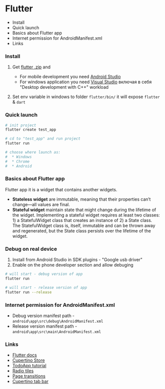 # Flutter

* Install
* Quick launch
* Basics about Flutter app
* Internet permission for AndroidManifest.xml
* Links

### Install 

1. Get [flutter .zip](https://docs.flutter.dev/get-started/install/windows) and 
    - For mobile development you need [Android Studio](https://developer.android.com/studio)
    - For windows application you need [Visual Studio](https://visualstudio.microsoft.com/downloads/) включая в себя "Desktop development with C++" workload

2. Set env variable in windows to folder `flutter/bin/` it will expose `flutter` & `dart`



### Quick launch 

```sh
# init project
flutter create test_app

# cd to "test_app" and run project 
flutter run 

# choose where launch as: 
#  * Windows
#  * Chrome
#  * Android
```



### Basics about Flutter app

Flutter app it is a widget that contains another widgets.

* **Stateless widget** are immutable, meaning that their properties can’t change—all values are final.
* **Stateful widget** maintain state that might change during the lifetime of the widget.  Implementing a stateful widget requires at least two classes: 1) a StatefulWidget class that creates an instance of 2) a State class. The StatefulWidget class is, itself, immutable and can be thrown away and regenerated, but the State class persists over the lifetime of the widget.

### Debug on real device
1. Install from Android Studio in SDK plugins - "Google usb driver"
2. Enable on the phone developer section and allow debuging
```sh
# will start - debug version of app
flutter run 

# will start - release version of app
flutter run --release
```

### Internet permission for AndroidManifest.xml
* Debug version manifest path - `android\app\src\debug\AndroidManifest.xml`
* Release version manifest path - `android\app\src\main\AndroidManifest.xml`



### Links
* [Flutter docs](https://flutter.dev/docs)
* [Cupertino Store](https://codelabs.developers.google.com/codelabs/flutter-cupertino#0)
* [TodoApp tutorial](https://www.youtube.com/watch?v=mOiXndQAZpw&list=WL&index=1&t=1020s&pbjreload=101)
* [Radio tiles](https://github.com/askNilesh/radio_button)
* [Page transitions](https://medium.com/flutter-community/everything-you-need-to-know-about-flutter-page-route-transition-9ef5c1b32823)
* [Cupertino tab bar](https://medium.com/flutter-community/add-a-tab-bar-and-navigation-bar-with-ios-style-in-your-next-flutter-app-bf97b1e27e3a)

